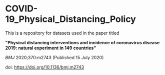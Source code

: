 # COVID-19_Physical_Distancing_Policy

This is a repository for datasets used in the paper titled 

**"Physical distancing interventions and incidence of coronavirus disease 2019: natural experiment in 149 countries"**

_BMJ_ 2020;370:m2743 (Published 15 July 2020)

doi: https://doi.org/10.1136/bmj.m2743 

